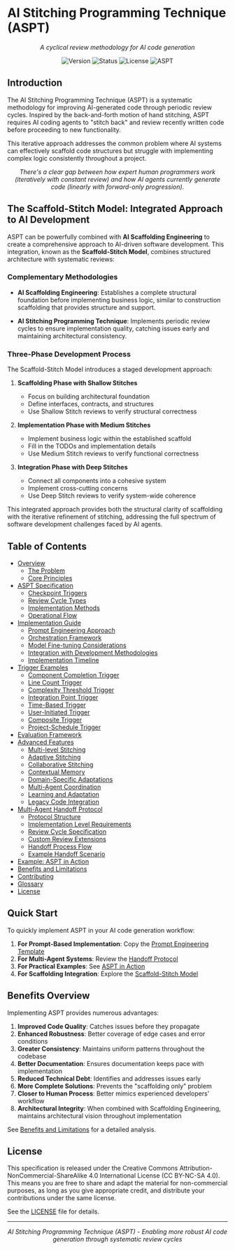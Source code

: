 # AI Stitching Programming Technique (ASPT)

<div align="center">
  
*A cyclical review methodology for AI code generation*

![Version](https://img.shields.io/badge/Version-1.0.0-blue)
![Status](https://img.shields.io/badge/Status-Draft-orange)
![License](https://img.shields.io/badge/License-MIT-green)
![ASPT](https://img.shields.io/badge/ASPT-v1.0-purple)

</div>

<!-- 
DIAGRAM: ASPT Cyclical Process
┌─────────────┐     ┌─────────────┐     ┌─────────────┐
│   GENERATE  │────>│  SHALLOW    │────>│   REFINE    │
│    CODE     │     │   STITCH    │     │             │
└─────────────┘     └─────────────┘     └──────┬──────┘
      ▲                                        │
      │                                        │
      │                                        │
┌─────┴───────┐     ┌─────────────┐     ┌─────▼──────┐
│  INTEGRATE  │<────│   DEEP      │<────│   MEDIUM   │
│             │     │   STITCH    │     │   STITCH   │
└─────────────┘     └─────────────┘     └─────────────┘
-->

## Introduction

The AI Stitching Programming Technique (ASPT) is a systematic methodology for improving AI-generated code through periodic review cycles. Inspired by the back-and-forth motion of hand stitching, ASPT requires AI coding agents to "stitch back" and review recently written code before proceeding to new functionality.

This iterative approach addresses the common problem where AI systems can effectively scaffold code structures but struggle with implementing complex logic consistently throughout a project.

<div align="center">
<i>
There's a clear gap between how expert human programmers work (iteratively with constant review) and how AI agents currently generate code (linearly with forward-only progression).
</i>
</div>

## The Scaffold-Stitch Model: Integrated Approach to AI Development

ASPT can be powerfully combined with **AI Scaffolding Engineering** to create a comprehensive approach to AI-driven software development. This integration, known as the **Scaffold-Stitch Model**, combines structured architecture with systematic reviews:

### Complementary Methodologies

- **AI Scaffolding Engineering**: Establishes a complete structural foundation before implementing business logic, similar to construction scaffolding that provides structure and support.

- **AI Stitching Programming Technique**: Implements periodic review cycles to ensure implementation quality, catching issues early and maintaining architectural consistency.

### Three-Phase Development Process

The Scaffold-Stitch Model introduces a staged development approach:

1. **Scaffolding Phase with Shallow Stitches**
   - Focus on building architectural foundation
   - Define interfaces, contracts, and structures
   - Use Shallow Stitch reviews to verify structural correctness

2. **Implementation Phase with Medium Stitches**
   - Implement business logic within the established scaffold
   - Fill in the TODOs and implementation details
   - Use Medium Stitch reviews to verify functional correctness

3. **Integration Phase with Deep Stitches**
   - Connect all components into a cohesive system
   - Implement cross-cutting concerns
   - Use Deep Stitch reviews to verify system-wide coherence

This integrated approach provides both the structural clarity of scaffolding with the iterative refinement of stitching, addressing the full spectrum of software development challenges faced by AI agents.

## Table of Contents

- [Overview](docs/overview.md)
  - [The Problem](docs/overview.md#the-problem)
  - [Core Principles](docs/overview.md#core-principles)
- [ASPT Specification](docs/specification.md)
  - [Checkpoint Triggers](docs/specification.md#checkpoint-triggers)
  - [Review Cycle Types](docs/specification.md#review-cycle-types)
  - [Implementation Methods](docs/specification.md#implementation-methods)
  - [Operational Flow](docs/specification.md#operational-flow)
- [Implementation Guide](docs/implementation.md)
  - [Prompt Engineering Approach](docs/implementation.md#prompt-engineering-approach)
  - [Orchestration Framework](docs/implementation.md#orchestration-framework)
  - [Model Fine-tuning Considerations](docs/implementation.md#model-fine-tuning-considerations)
  - [Integration with Development Methodologies](docs/implementation.md#integration-with-development-methodologies)
  - [Implementation Timeline](docs/implementation.md#implementation-timeline)
- [Trigger Examples](docs/trigger-examples.md)
  - [Component Completion Trigger](docs/trigger-examples.md#1-component-completion-trigger)
  - [Line Count Trigger](docs/trigger-examples.md#2-line-count-trigger)
  - [Complexity Threshold Trigger](docs/trigger-examples.md#3-complexity-threshold-trigger)
  - [Integration Point Trigger](docs/trigger-examples.md#4-integration-point-trigger)
  - [Time-Based Trigger](docs/trigger-examples.md#5-time-based-trigger)
  - [User-Initiated Trigger](docs/trigger-examples.md#6-user-initiated-trigger)
  - [Composite Trigger](docs/trigger-examples.md#7-composite-trigger)
  - [Project-Schedule Trigger](docs/trigger-examples.md#8-project-schedule-trigger)
- [Evaluation Framework](docs/evaluation.md)
- [Advanced Features](docs/advanced-features.md)
  - [Multi-level Stitching](docs/advanced-features.md#1-multi-level-stitching)
  - [Adaptive Stitching](docs/advanced-features.md#2-adaptive-stitching)
  - [Collaborative Stitching](docs/advanced-features.md#3-collaborative-stitching)
  - [Contextual Memory](docs/advanced-features.md#4-contextual-memory)
  - [Domain-Specific Adaptations](docs/advanced-features.md#5-domain-specific-adaptations)
  - [Multi-Agent Coordination](docs/advanced-features.md#6-multi-agent-coordination)
  - [Learning and Adaptation](docs/advanced-features.md#7-learning-and-adaptation)
  - [Legacy Code Integration](docs/advanced-features.md#8-legacy-code-integration)
- [Multi-Agent Handoff Protocol](docs/handoff-protocol.md)
  - [Protocol Structure](docs/handoff-protocol.md#1-protocol-structure)
  - [Implementation Level Requirements](docs/handoff-protocol.md#2-implementation-level-requirements)
  - [Review Cycle Specification](docs/handoff-protocol.md#3-review-cycle-specification)
  - [Custom Review Extensions](docs/handoff-protocol.md#4-custom-review-extensions)
  - [Handoff Process Flow](docs/handoff-protocol.md#5-handoff-process-flow)
  - [Example Handoff Scenario](docs/handoff-protocol.md#6-example-handoff-scenario)
- [Example: ASPT in Action](docs/examples.md)
- [Benefits and Limitations](docs/benefits-limitations.md)
- [Contributing](docs/contributing.md)
- [Glossary](docs/glossary.md)
- [License](LICENSE)

## Quick Start

To quickly implement ASPT in your AI code generation workflow:

1. **For Prompt-Based Implementation**: Copy the [Prompt Engineering Template](docs/implementation.md#prompt-engineering-approach)
2. **For Multi-Agent Systems**: Review the [Handoff Protocol](docs/handoff-protocol.md)
3. **For Practical Examples**: See [ASPT in Action](docs/examples.md)
4. **For Scaffolding Integration**: Explore the [Scaffold-Stitch Model](docs/scaffolding-integration.md)

## Benefits Overview

Implementing ASPT provides numerous advantages:

1. **Improved Code Quality**: Catches issues before they propagate
2. **Enhanced Robustness**: Better coverage of edge cases and error conditions
3. **Greater Consistency**: Maintains uniform patterns throughout the codebase
4. **Better Documentation**: Ensures documentation keeps pace with implementation
5. **Reduced Technical Debt**: Identifies and addresses issues early
6. **More Complete Solutions**: Prevents the "scaffolding only" problem
7. **Closer to Human Process**: Better mimics experienced developers' workflow
8. **Architectural Integrity**: When combined with Scaffolding Engineering, maintains architectural vision throughout implementation

See [Benefits and Limitations](docs/benefits-limitations.md) for a detailed analysis.

## License

This specification is released under the Creative Commons Attribution-NonCommercial-ShareAlike 4.0 International License (CC BY-NC-SA 4.0). This means you are free to share and adapt the material for non-commercial purposes, as long as you give appropriate credit, and distribute your contributions under the same license.

See the [LICENSE](LICENSE) file for details.

---

<div align="center">

*AI Stitching Programming Technique (ASPT) - Enabling more robust AI code generation through systematic review cycles*

</div>
